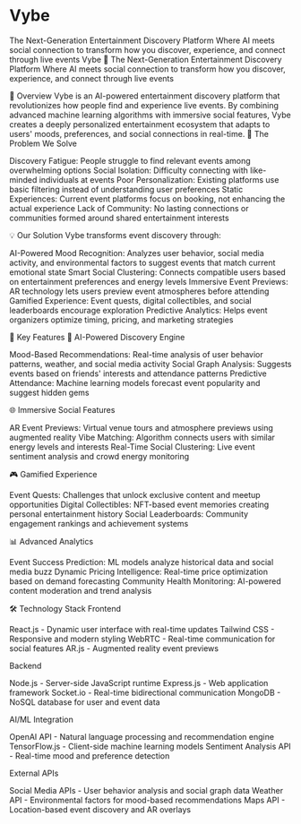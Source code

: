 # Vybe
The Next-Generation Entertainment Discovery Platform Where AI meets social connection to transform how you discover, experience, and connect through live events
Vybe 🎵
The Next-Generation Entertainment Discovery Platform
Where AI meets social connection to transform how you discover, experience, and connect through live events

🌟 Overview
Vybe is an AI-powered entertainment discovery platform that revolutionizes how people find and experience live events. By combining advanced machine learning algorithms with immersive social features, Vybe creates a deeply personalized entertainment ecosystem that adapts to users' moods, preferences, and social connections in real-time.
🎯 The Problem We Solve

Discovery Fatigue: People struggle to find relevant events among overwhelming options
Social Isolation: Difficulty connecting with like-minded individuals at events
Poor Personalization: Existing platforms use basic filtering instead of understanding user preferences
Static Experiences: Current event platforms focus on booking, not enhancing the actual experience
Lack of Community: No lasting connections or communities formed around shared entertainment interests

💡 Our Solution
Vybe transforms event discovery through:

AI-Powered Mood Recognition: Analyzes user behavior, social media activity, and environmental factors to suggest events that match current emotional state
Smart Social Clustering: Connects compatible users based on entertainment preferences and energy levels
Immersive Event Previews: AR technology lets users preview event atmospheres before attending
Gamified Experience: Event quests, digital collectibles, and social leaderboards encourage exploration
Predictive Analytics: Helps event organizers optimize timing, pricing, and marketing strategies


🚀 Key Features
🧠 AI-Powered Discovery Engine

Mood-Based Recommendations: Real-time analysis of user behavior patterns, weather, and social media activity
Social Graph Analysis: Suggests events based on friends' interests and attendance patterns
Predictive Attendance: Machine learning models forecast event popularity and suggest hidden gems

🌐 Immersive Social Features

AR Event Previews: Virtual venue tours and atmosphere previews using augmented reality
Vibe Matching: Algorithm connects users with similar energy levels and interests
Real-Time Social Clustering: Live event sentiment analysis and crowd energy monitoring

🎮 Gamified Experience

Event Quests: Challenges that unlock exclusive content and meetup opportunities
Digital Collectibles: NFT-based event memories creating personal entertainment history
Social Leaderboards: Community engagement rankings and achievement systems

📊 Advanced Analytics

Event Success Prediction: ML models analyze historical data and social media buzz
Dynamic Pricing Intelligence: Real-time price optimization based on demand forecasting
Community Health Monitoring: AI-powered content moderation and trend analysis


🛠️ Technology Stack
Frontend

React.js - Dynamic user interface with real-time updates
Tailwind CSS - Responsive and modern styling
WebRTC - Real-time communication for social features
AR.js - Augmented reality event previews

Backend

Node.js - Server-side JavaScript runtime
Express.js - Web application framework
Socket.io - Real-time bidirectional communication
MongoDB - NoSQL database for user and event data

AI/ML Integration

OpenAI API - Natural language processing and recommendation engine
TensorFlow.js - Client-side machine learning models
Sentiment Analysis API - Real-time mood and preference detection

External APIs

Social Media APIs - User behavior analysis and social graph data
Weather API - Environmental factors for mood-based recommendations
Maps API - Location-based event discovery and AR overlays

